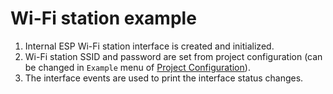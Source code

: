# Wi-Fi station example

1. Internal ESP Wi-Fi station interface is created and initialized.
2. Wi-Fi station SSID and password are set from project configuration (can be changed in `Example` menu of [Project Configuration](https://docs.espressif.com/projects/esp-idf/en/latest/esp32/api-reference/kconfig.html)).
3. The interface events are used to print the interface status changes.
